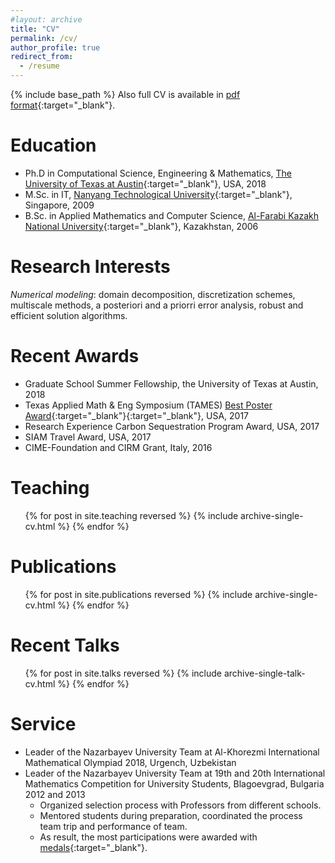 ```yaml
---
#layout: archive
title: "CV"
permalink: /cv/
author_profile: true
redirect_from:
  - /resume
---
```


{% include base_path %}
Also full CV is available in [pdf format](/files/documents/CV_Yerlan.pdf){:target="_blank"}.

Education
=====
* Ph.D in Computational Science, Engineering & Mathematics, [The University of Texas at Austin](https://www.utexas.edu/){:target="_blank"}, USA, 2018
* M.Sc. in  IT, [Nanyang Technological University](http://www.ntu.edu.sg){:target="_blank"}, Singapore, 2009
* B.Sc. in Applied Mathematics and Computer Science, [Al-Farabi Kazakh National University](http://kaznu.kz/en){:target="_blank"}, Kazakhstan, 2006

Research Interests
======
_Numerical modeling_: domain decomposition, discretization schemes, multiscale methods,
a posteriori and a priorri error analysis, robust and efficient solution algorithms.

Recent Awards
======
* Graduate School Summer Fellowship, the University of Texas at Austin, 2018
* Texas Applied Math & Eng Symposium (TAMES) [Best Poster Award](https://www.ices.utexas.edu/about/news/494/){:target="_blank"}{:target="_blank"}, USA, 2017
* Research Experience Carbon Sequestration Program Award, USA, 2017
* SIAM Travel Award, USA, 2017
* CIME-Foundation and CIRM Grant, Italy, 2016

Teaching
======
  <ul>{% for post in site.teaching reversed %}
    {% include archive-single-cv.html %}
  {% endfor %}</ul>  

Publications
======
  <ul>{% for post in site.publications reversed %}
    {% include archive-single-cv.html %}
  {% endfor %}</ul>

Recent Talks
======
  <ul>{% for post in site.talks reversed %}
    {% include archive-single-talk-cv.html %}
  {% endfor %}</ul>

Service
======
* Leader of the Nazarbayev University Team at  Al-Khorezmi International Mathematical Olympiad 2018, Urgench, Uzbekistan
* Leader of the Nazarbayev University Team at 19th and 20th International Mathematics
Competition for University Students, Blagoevgrad, Bulgaria 2012 and 2013
  * Organized selection process with Professors from different schools.
  * Mentored students during preparation, coordinated the process team trip and
performance of team.
  * As result, the most participations were awarded with [medals](https://nu.edu.kz/news/nazarbayev-university-students-won-a-silver-medal-at-international-mathematical-competition){:target="_blank"}.

<!--- Skills
======
* Skill 1
* Skill 2
  * Sub-skill 2.1
  * Sub-skill 2.2
  * Sub-skill 2.3
* Skill 3  

  
Work experience
======
  * 2014-: Research Assistant Center for Subsurface Modeling, Institute for Computational Engineering
and Sciences(ICES)
    * Developed adaptive numerical homogenization method for 
ow and transport
model at reduced computational cost. Poster of this work was awarded in the
Texas Applied Math & Eng Symposium.
    * Derived and conducted a priori error analysis for slightly compressible 
ow
using EVMFEM in continuous and discrete time cases.
    * Time domain decomposition methods for 
ow and transport in heterogeneous
porous media problems. Poster was presented in SIAM Conference on Computational
Science and Engineering at Atlanta.
    * Developed a posteriori error estimate for EVMFEM. This is a great in practical
applications in adaptive mesh refinement.
    * Presented research outcomes to industry professionals.
  * Github University
  * Duties included: Tagging issues
  * Supervisor: Professor Git

  
  Center for Subsurface Modeling, Institute for Computational Engineering
and Sciences(ICES)
* Fall 2015: Research Assistant
  * Github University
  * Duties included: Merging pull requests
  * Supervisor: Professor Hub
 --> 